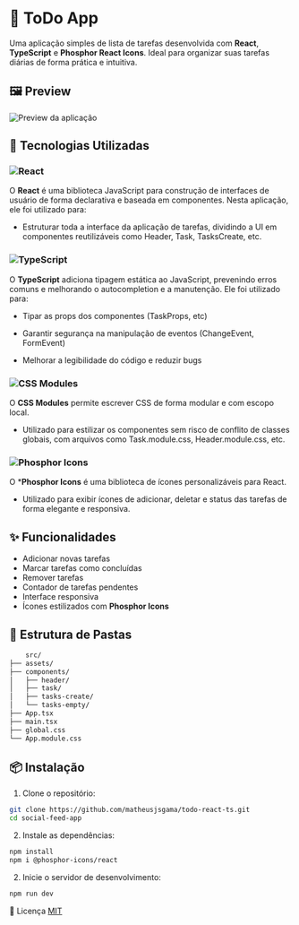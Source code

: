 # 📝 ToDo App

Uma aplicação simples de lista de tarefas desenvolvida com **React**, **TypeScript** e **Phosphor React Icons**. Ideal para organizar suas tarefas diárias de forma prática e intuitiva.

## 🖼️ Preview

![Preview da aplicação](./public/preview.png) <!-- Atualize com a imagem real se tiver -->

## 🚀 Tecnologias Utilizadas

### ![React](https://img.shields.io/badge/react-%2320232a.svg?style=for-the-badge&logo=react&logoColor=%2361DAFB)

O **React** é uma biblioteca JavaScript para construção de interfaces de usuário de forma declarativa e baseada em componentes. Nesta aplicação, ele foi utilizado para:
 - Estruturar toda a interface da aplicação de tarefas, dividindo a UI em componentes reutilizáveis como Header, Task, TasksCreate, etc.

### ![TypeScript](https://img.shields.io/badge/TypeScript-007ACC?style=for-the-badge&logo=typescript&logoColor=white)

O **TypeScript** adiciona tipagem estática ao JavaScript, prevenindo erros comuns e melhorando o autocompletion e a manutenção. Ele foi utilizado para:

- Tipar as props dos componentes (TaskProps, etc)

- Garantir segurança na manipulação de eventos (ChangeEvent, FormEvent)

- Melhorar a legibilidade do código e reduzir bugs

### ![CSS Modules](https://img.shields.io/badge/CSS%20Modules-1572B6?style=for-the-badge&logo=css3&logoColor=white)

O **CSS Modules** permite escrever CSS de forma modular e com escopo local.
- Utilizado para estilizar os componentes sem risco de conflito de classes globais, com arquivos como Task.module.css, Header.module.css, etc.

### ![Phosphor Icons](https://img.shields.io/badge/Phosphor%20Icons-3F3F46?style=for-the-badge&logo=iconify&logoColor=white)
O ***Phosphor Icons** é uma biblioteca de ícones personalizáveis para React.
- Utilizado para exibir ícones de adicionar, deletar e status das tarefas de forma elegante e responsiva.

## ✨ Funcionalidades

- Adicionar novas tarefas
- Marcar tarefas como concluídas
- Remover tarefas
- Contador de tarefas pendentes
- Interface responsiva
- Ícones estilizados com **Phosphor Icons**

## 📁 Estrutura de Pastas

```bash
    src/
├── assets/
├── components/
│   ├── header/
│   ├── task/
│   ├── tasks-create/
│   └── tasks-empty/
├── App.tsx
├── main.tsx
├── global.css
└── App.module.css
```

## 📦 Instalação

1. Clone o repositório:
```bash
git clone https://github.com/matheusjsgama/todo-react-ts.git
cd social-feed-app
```

2. Instale as dependências:
```bash
npm install
npm i @phosphor-icons/react
```
2. Inicie o servidor de desenvolvimento:
```bash
npm run dev
```

📝 Licença
[MIT](https://choosealicense.com/licenses/mit/)